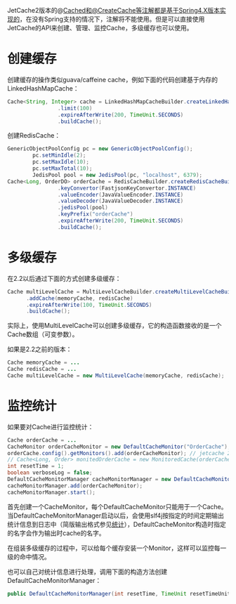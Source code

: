 
JetCache2版本的@Cached和@CreateCache等注解都是基于Spring4.X版本实现的，在没有Spring支持的情况下，注解将不能使用。但是可以直接使用JetCache的API来创建、管理、监控Cache，多级缓存也可以使用。

# 创建缓存
创建缓存的操作类似guava/caffeine cache，例如下面的代码创建基于内存的LinkedHashMapCache：
```java
Cache<String, Integer> cache = LinkedHashMapCacheBuilder.createLinkedHashMapCacheBuilder()
                .limit(100)
                .expireAfterWrite(200, TimeUnit.SECONDS)
                .buildCache();
```

创建RedisCache：
```java
GenericObjectPoolConfig pc = new GenericObjectPoolConfig();
        pc.setMinIdle(2);
        pc.setMaxIdle(10);
        pc.setMaxTotal(10);
        JedisPool pool = new JedisPool(pc, "localhost", 6379);
Cache<Long, OrderDO> orderCache = RedisCacheBuilder.createRedisCacheBuilder()
                .keyConvertor(FastjsonKeyConvertor.INSTANCE)
                .valueEncoder(JavaValueEncoder.INSTANCE)
                .valueDecoder(JavaValueDecoder.INSTANCE)
                .jedisPool(pool)
                .keyPrefix("orderCache")
                .expireAfterWrite(200, TimeUnit.SECONDS)
                .buildCache();
```

# 多级缓存
在2.2以后通过下面的方式创建多级缓存：
```java
Cache multiLevelCache = MultiLevelCacheBuilder.createMultiLevelCacheBuilder()
      .addCache(memoryCache, redisCache)
      .expireAfterWrite(100, TimeUnit.SECONDS)
      .buildCache();
```
实际上，使用MultiLevelCache可以创建多级缓存，它的构造函数接收的是一个Cache数组（可变参数）。

如果是2.2之前的版本：
```java
Cache memoryCache = ...
Cache redisCache = ...
Cache multiLevelCache = new MultiLevelCache(memoryCache, redisCache);
```


# 监控统计
如果要对Cache进行监控统计：
```java
Cache orderCache = ...
CacheMonitor orderCacheMonitor = new DefaultCacheMonitor("OrderCache");
orderCache.config().getMonitors().add(orderCacheMonitor); // jetcache 2.2+, or call builder.addMonitor() before buildCache()
// Cache<Long, Order> monitedOrderCache = new MonitoredCache(orderCache, orderCacheMonitor); //before jetcache 2.2
int resetTime = 1;
boolean verboseLog = false;
DefaultCacheMonitorManager cacheMonitorManager = new DefaultCacheMonitorManager(resetTime, TimeUnit.SECONDS, verboseLog);
cacheMonitorManager.add(orderCacheMonitor);
cacheMonitorManager.start();
```
首先创建一个CacheMonitor，每个DefaultCacheMonitor只能用于一个Cache。当DefaultCacheMonitorManager启动以后，会使用slf4j按指定的时间定期输出统计信息到日志中（简版输出格式参见[统计](Stat.md)），DefaultCacheMonitor构造时指定的名字会作为输出时cache的名字。

在组装多级缓存的过程中，可以给每个缓存安装一个Monitor，这样可以监控每一级的命中情况。

也可以自己对统计信息进行处理，调用下面的构造方法创建DefaultCacheMonitorManager：
```java
public DefaultCacheMonitorManager(int resetTime, TimeUnit resetTimeUnit, Consumer<StatInfo> statCallback)
```